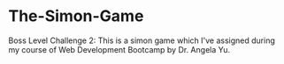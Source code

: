 # The-Simon-Game
Boss Level Challenge 2: This is a simon game which I've assigned during my course of Web Development Bootcamp by Dr. Angela Yu.
